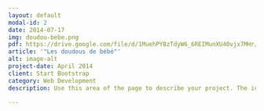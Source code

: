 ```yaml
---
layout: default
modal-id: 2
date: 2014-07-17
img: doudou-bebe.png
pdf: https://drive.google.com/file/d/1MuehPYBzTdyW6_6REIMunXU40vjx7MHr/preview
article: '"Les doudous de bébé"'
alt: image-alt
project-date: April 2014
client: Start Bootstrap
category: Web Development
description: Use this area of the page to describe your project. The icon above is part of a free icon set by <a href="https://sellfy.com/p/8Q9P/jV3VZ/">Flat Icons</a>. On their website, you can download their free set with 16 icons, or you can purchase the entire set with 146 icons for only $12!

---
```

